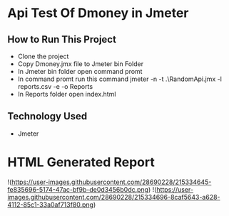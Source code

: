# Api Test Of Dmoney in Jmeter

## How to Run This Project
- Clone the project
- Copy Dmoney.jmx file to Jmeter bin Folder
- In Jmeter bin folder open command promt
- In command promt run this command jmeter -n -t .\RandomApi.jmx -l reports.csv -e -o Reports
- In Reports folder open index.html

## Technology Used
- Jmeter

# HTML Generated Report
!(https://user-images.githubusercontent.com/28690228/215334645-fe835696-5174-47ac-bf9b-de0d3456b0dc.png)
!(https://user-images.githubusercontent.com/28690228/215334696-8caf5643-a628-4112-85c1-33a0af713f80.png)
